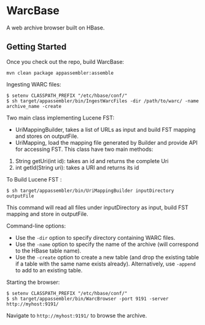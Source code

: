 WarcBase
========

A web archive browser built on HBase.

Getting Started
---------------

Once you check out the repo, build WarcBase:

```
mvn clean package appassembler:assemble
```

Ingesting WARC files:

```
$ setenv CLASSPATH_PREFIX "/etc/hbase/conf/"
$ sh target/appassembler/bin/IngestWarcFiles -dir /path/to/warc/ -name archive_name -create
```

Two main class implementing Lucene FST: 
+ UriMappingBuilder, takes a list of URLs as input and build FST mapping and stores on outputFile. 
+ UriMapping, load the mapping file generated by Builder and provide API for accessing FST. This class have two main methods:
1. String getUri(int id): takes an id and returns the complete Uri
2. int getId(String uri): takes a URI and returns its id

To Build Lucene FST :

```
$ sh target/appassembler/bin/UriMappingBuilder inputDirectory outputFile
```

This command will read all files under inputDirectory as input, build FST mapping and store in outputFile. 

Command-line options:

+ Use the `-dir` option to specify directory containing WARC files.
+ Use the `-name` option to specify the name of the archive (will correspond to the HBase table name).
+ Use the `-create` option to create a new table (and drop the existing table if a table with the same name exists already). Alternatively, use `-append` to add to an existing table.

Starting the browser:

```
$ setenv CLASSPATH_PREFIX "/etc/hbase/conf/"
$ sh target/appassembler/bin/WarcBrowser -port 9191 -server http://myhost:9191/
```

Navigate to `http://myhost:9191/` to browse the archive.
